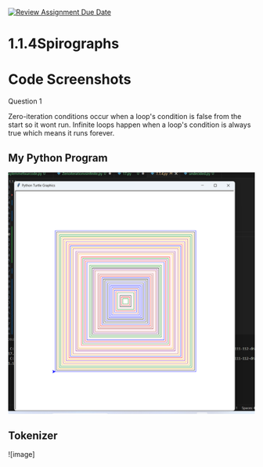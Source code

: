 [![Review Assignment Due Date](https://classroom.github.com/assets/deadline-readme-button-22041afd0340ce965d47ae6ef1cefeee28c7c493a6346c4f15d667ab976d596c.svg)](https://classroom.github.com/a/SkD24yV8)
# 1.1.4Spirographs

# Code Screenshots 

Question 1

Zero-iteration conditions occur when a loop's condition is false from the start so it wont run. Infinite loops happen when a loop's condition is always true which means it runs forever.

## My Python Program


![image](https://github.com/Aero-ComSci/1-1-4-spinning-with-spirographs-JayanthVeerappa/blob/1e98f159511768e0682b0ba8f071961cebb329c7/Screenshot%202024-09-13%20134118.png)

## Tokenizer

![image]
